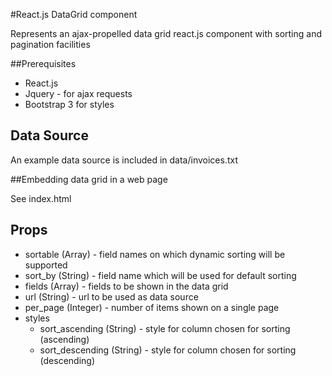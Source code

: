 #React.js DataGrid component

Represents an ajax-propelled data grid react.js component with sorting and pagination facilities

##Prerequisites

* React.js
* Jquery - for ajax requests
* Bootstrap 3 for styles

## Data Source

An example data source is included in data/invoices.txt

##Embedding data grid in a web page

See index.html

## Props

* sortable (Array) - field names on which dynamic sorting will be supported
* sort_by (String) - field name which will be used for default sorting
* fields (Array) - fields to be shown in the data grid
* url (String) - url to be used as data source
* per_page (Integer) - number of items shown on a single  page
* styles
    * sort_ascending (String) - style for column chosen for sorting (ascending)
    * sort_descending (String) - style for column chosen for sorting (descending)

